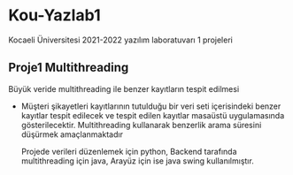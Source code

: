# Kou-Yazlab1

Kocaeli Üniversitesi 2021-2022 yazılım laboratuvarı 1 projeleri

## Proje1 Multithreading
Büyük veride multithreading ile benzer kayıtların tespit edilmesi

- Müşteri şikayetleri kayıtlarının tutulduğu bir veri seti içerisindeki benzer kayıtlar tespit 
edilecek ve tespit edilen kayıtlar masaüstü uygulamasında gösterilecektir. Multithreading 
kullanarak benzerlik arama süresini düşürmek amaçlanmaktadır

  Projede verileri düzenlemek için python, Backend tarafında multithreading için java, Arayüz için ise java swing kullanılmıştır. 
